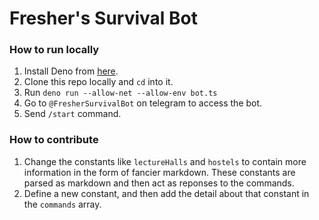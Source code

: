 # Fresher's Survival Bot

### How to run locally
1. Install Deno from [here](https://deno.land/).
2. Clone this repo locally and `cd` into it.
3. Run `deno run --allow-net --allow-env bot.ts`
4. Go to `@FresherSurvivalBot` on telegram to access the bot.
5. Send `/start` command.

### How to contribute
1. Change the constants like `lectureHalls` and `hostels` to contain more information in the form of fancier markdown. These constants are parsed as markdown and then act as reponses to the commands. 
2. Define a new constant, and then add the detail about that constant in the `commands` array.

